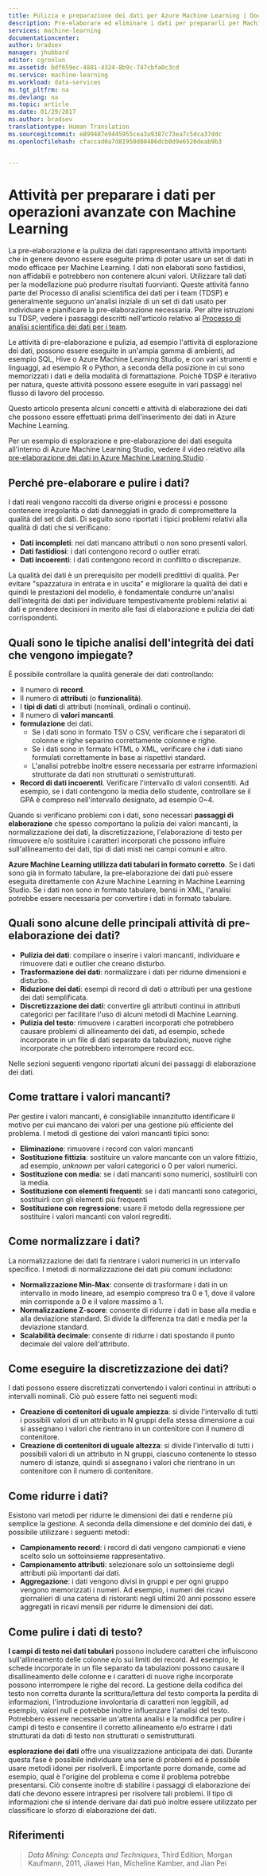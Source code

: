 ```yaml
---
title: Pulizia e preparazione dei dati per Azure Machine Learning | Documentazione Microsoft
description: Pre-elaborare ed eliminare i dati per prepararli per Machine Learning.
services: machine-learning
documentationcenter: 
author: bradsev
manager: jhubbard
editor: cgronlun
ms.assetid: bdf659ec-4881-4324-8b9c-747cbfa0c3cd
ms.service: machine-learning
ms.workload: data-services
ms.tgt_pltfrm: na
ms.devlang: na
ms.topic: article
ms.date: 01/29/2017
ms.author: bradsev
translationtype: Human Translation
ms.sourcegitcommit: e899487e9445955cea3a9387c73ea7c5dca37ddc
ms.openlocfilehash: cfaccad0a7d81950d80486dcb0d9e6520deab9b3


---
```

# <a name="tasks-to-prepare-data-for-enhanced-machine-learning"></a>Attività per preparare i dati per operazioni avanzate con Machine Learning
La pre-elaborazione e la pulizia dei dati rappresentano attività importanti che in genere devono essere eseguite prima di poter usare un set di dati in modo efficace per Machine Learning. I dati non elaborati sono fastidiosi, non affidabili e potrebbero non contenere alcuni valori. Utilizzare tali dati per la modellazione può produrre risultati fuorvianti. Queste attività fanno parte del Processo di analisi scientifica dei dati per i team (TDSP) e generalmente seguono un'analisi iniziale di un set di dati usato per individuare e pianificare la pre-elaborazione necessaria. Per altre istruzioni su TDSP, vedere i passaggi descritti nell'articolo relativo al [Processo di analisi scientifica dei dati per i team](https://azure.microsoft.com/documentation/learning-paths/cortana-analytics-process/).

Le attività di pre-elaborazione e pulizia, ad esempio l'attività di esplorazione dei dati, possono essere eseguite in un'ampia gamma di ambienti, ad esempio SQL, Hive o Azure Machine Learning Studio, e con vari strumenti e linguaggi, ad esempio R o Python, a seconda della posizione in cui sono memorizzati i dati e della modalità di formattazione. Poiché TDSP è iterativo per natura, queste attività possono essere eseguite in vari passaggi nel flusso di lavoro del processo.

Questo articolo presenta alcuni concetti e attività di elaborazione dei dati che possono essere effettuati prima dell'inserimento dei dati in Azure Machine Learning.

Per un esempio di esplorazione e pre-elaborazione dei dati eseguita all'interno di Azure Machine Learning Studio, vedere il video relativo alla [pre-elaborazione dei dati in Azure Machine Learning Studio](https://azure.microsoft.com/documentation/videos/preprocessing-data-in-azure-ml-studio/) .

## <a name="why-pre-process-and-clean-data"></a>Perché pre-elaborare e pulire i dati?
I dati reali vengono raccolti da diverse origini e processi e possono contenere irregolarità o dati danneggiati in grado di compromettere la qualità del set di dati. Di seguito sono riportati i tipici problemi relativi alla qualità di dati che si verificano:

* **Dati incompleti**: nei dati mancano attributi o non sono presenti valori.
* **Dati fastidiosi**: i dati contengono record o outlier errati.
* **Dati incoerenti**: i dati contengono record in conflitto o discrepanze.

La qualità dei dati è un prerequisito per modelli predittivi di qualità. Per evitare "spazzatura in entrata e in uscita" e migliorare la qualità dei dati e quindi le prestazioni del modello, è fondamentale condurre un'analisi dell'integrità dei dati per individuare tempestivamente problemi relativi ai dati e prendere decisioni in merito alle fasi di elaborazione e pulizia dei dati corrispondenti.

## <a name="what-are-some-typical-data-health-screens-that-are-employed"></a>Quali sono le tipiche analisi dell'integrità dei dati che vengono impiegate?
È possibile controllare la qualità generale dei dati controllando:

* Il numero di **record**.
* Il numero di **attributi** (o **funzionalità**).
* I **tipi di dati** di attributi (nominali, ordinali o continui).
* Il numero di **valori mancanti**.
* **formulazione** dei dati.
  * Se i dati sono in formato TSV o CSV, verificare che i separatori di colonne e righe separino correttamente colonne e righe.
  * Se i dati sono in formato HTML o XML, verificare che i dati siano formulati correttamente in base ai rispettivi standard.
  * L'analisi potrebbe inoltre essere necessaria per estrarre informazioni strutturate da dati non strutturati o semistrutturati.
* **Record di dati incoerenti**. Verificare l'intervallo di valori consentiti. Ad esempio, se i dati contengono la media dello studente, controllare se il GPA è compreso nell'intervallo designato, ad esempio 0~4.

Quando si verificano problemi con i dati, sono necessari **passaggi di elaborazione** che spesso comportano la pulizia dei valori mancanti, la normalizzazione dei dati, la discretizzazione, l'elaborazione di testo per rimuovere e/o sostituire i caratteri incorporati che possono influire sull'allineamento dei dati, tipi di dati misti nei campi comuni e altro.

**Azure Machine Learning utilizza dati tabulari in formato corretto**.  Se i dati sono già in formato tabulare, la pre-elaborazione dei dati può essere eseguita direttamente con Azure Machine Learning in Machine Learning Studio.  Se i dati non sono in formato tabulare, bensì in XML, l'analisi potrebbe essere necessaria per convertire i dati in formato tabulare.  

## <a name="what-are-some-of-the-major-tasks-in-data-pre-processing"></a>Quali sono alcune delle principali attività di pre-elaborazione dei dati?
* **Pulizia dei dati**: compilare o inserire i valori mancanti, individuare e rimuovere dati e outlier che creano disturbo.
* **Trasformazione dei dati**: normalizzare i dati per ridurne dimensioni e disturbo.
* **Riduzione dei dati**: esempi di record di dati o attributi per una gestione dei dati semplificata.
* **Discretizzazione dei dati**: convertire gli attributi continui in attributi categorici per facilitare l'uso di alcuni metodi di Machine Learning.
* **Pulizia del testo**: rimuovere i caratteri incorporati che potrebbero causare problemi di allineamento dei dati, ad esempio, schede incorporate in un file di dati separato da tabulazioni, nuove righe incorporate che potrebbero interrompere record ecc.

Nelle sezioni seguenti vengono riportati alcuni dei passaggi di elaborazione dei dati.

## <a name="how-to-deal-with-missing-values"></a>Come trattare i valori mancanti?
Per gestire i valori mancanti, è consigliabile innanzitutto identificare il motivo per cui mancano dei valori per una gestione più efficiente del problema. I metodi di gestione dei valori mancanti tipici sono:

* **Eliminazione**: rimuovere i record con valori mancanti
* **Sostituzione fittizia**: sostituire un valore mancante con un valore fittizio, ad esempio, *unknown* per valori categorici o 0 per valori numerici.
* **Sostituzione con media**: se i dati mancanti sono numerici, sostituirli con la media.
* **Sostituzione con elementi frequenti**: se i dati mancanti sono categorici, sostituirli con gli elementi più frequenti
* **Sostituzione con regressione**: usare il metodo della regressione per sostituire i valori mancanti con valori regrediti.  

## <a name="how-to-normalize-data"></a>Come normalizzare i dati?
La normalizzazione dei dati fa rientrare i valori numerici in un intervallo specifico. I metodi di normalizzazione dei dati più comuni includono:

* **Normalizzazione Min-Max**: consente di trasformare i dati in un intervallo in modo lineare, ad esempio compreso tra 0 e 1, dove il valore min corrisponde a 0 e il valore massimo a 1.
* **Normalizzazione Z-score**: consente di ridurre i dati in base alla media e alla deviazione standard. Si divide la differenza tra dati e media per la deviazione standard.
* **Scalabilità decimale**: consente di ridurre i dati spostando il punto decimale del valore dell'attributo.  

## <a name="how-to-discretize-data"></a>Come eseguire la discretizzazione dei dati?
I dati possono essere discretizzati convertendo i valori continui in attributi o intervalli nominali. Ciò può essere fatto nei seguenti modi:

* **Creazione di contenitori di uguale ampiezza**: si divide l'intervallo di tutti i possibili valori di un attributo in N gruppi della stessa dimensione a cui si assegnano i valori che rientrano in un contenitore con il numero di contenitore.
* **Creazione di contenitori di uguale altezza**: si divide l'intervallo di tutti i possibili valori di un attributo in N gruppi, ciascuno contenente lo stesso numero di istanze, quindi si assegnano i valori che rientrano in un contenitore con il numero di contenitore.  

## <a name="how-to-reduce-data"></a>Come ridurre i dati?
Esistono vari metodi per ridurre le dimensioni dei dati e renderne più semplice la gestione. A seconda della dimensione e del dominio dei dati, è possibile utilizzare i seguenti metodi:

* **Campionamento record**: i record di dati vengono campionati e viene scelto solo un sottoinsieme rappresentativo.
* **Campionamento attributi**: selezionare solo un sottoinsieme degli attributi più importanti dai dati.  
* **Aggregazione**: i dati vengono divisi in gruppi e per ogni gruppo vengono memorizzati i numeri. Ad esempio, i numeri dei ricavi giornalieri di una catena di ristoranti negli ultimi 20 anni possono essere aggregati in ricavi mensili per ridurre le dimensioni dei dati.  

## <a name="how-to-clean-text-data"></a>Come pulire i dati di testo?
**I campi di testo nei dati tabulari** possono includere caratteri che influiscono sull'allineamento delle colonne e/o sui limiti dei record. Ad esempio, le schede incorporate in un file separato da tabulazioni possono causare il disallineamento delle colonne e i caratteri di nuove righe incorporate possono interrompere le righe del record. La gestione della codifica del testo non corretta durante la scrittura/lettura del testo comporta la perdita di informazioni, l'introduzione involontaria di caratteri non leggibili, ad esempio, valori null e potrebbe inoltre influenzare l'analisi del testo. Potrebbero essere necessarie un'attenta analisi e la modifica per pulire i campi di testo e consentire il corretto allineamento e/o estrarre i dati strutturati da dati di testo non strutturati o semistrutturati.

**esplorazione dei dati** offre una visualizzazione anticipata dei dati. Durante questa fase è possibile individuare una serie di problemi ed è possibile usare metodi idonei per risolverli.  È importante porre domande, come ad esempio, qual è l'origine del problema e come il problema potrebbe presentarsi. Ciò consente inoltre di stabilire i passaggi di elaborazione dei dati che devono essere intrapresi per risolvere tali problemi. Il tipo di informazioni che si intende derivare dai dati può inoltre essere utilizzato per classificare lo sforzo di elaborazione dei dati.

## <a name="references"></a>Riferimenti
> *Data Mining: Concepts and Techniques*, Third Edition, Morgan Kaufmann, 2011, Jiawei Han, Micheline Kamber, and Jian Pei
> 
> 




<!--HONumber=Jan17_HO5-->


